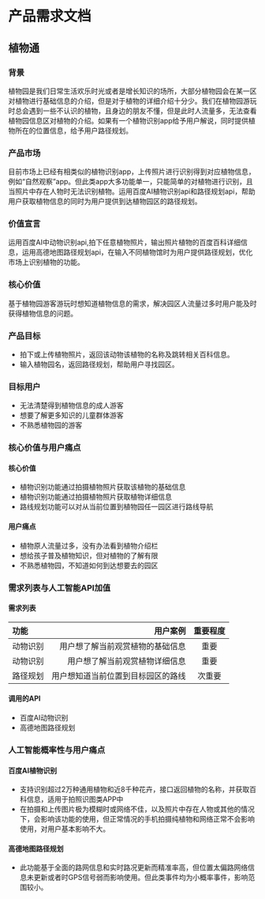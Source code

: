# 产品需求文档
## 植物通
### 背景
植物园是我们日常生活欢乐时光或者是增长知识的场所，大部分植物园会在某一区对植物进行基础信息的介绍，但是对于植物的详细介绍十分少。我们在植物园游玩时总会遇到一些不认识的植物，且身边的朋友不懂，但是此时人流量多，无法查看植物园信息区对植物的介绍。如果有一个植物识别app给予用户解说，同时提供植物所在的位置信息，给予用户路径规划。

### 产品市场
目前市场上已经有相类似的植物识别app，上传照片进行识别得到对应植物信息，例如“自然观察”app。但此类app大多功能单一，只能简单的对植物进行识别，且当照片中存在人物时无法识别植物。运用百度AI植物识别api和路径规划api，帮助用户获取植物信息的同时为用户提供到达植物园区的路径规划。

### 价值宣言
运用百度AI中动物识别api,拍下任意植物照片，输出照片植物的百度百科详细信息，运用高德地图路径规划api，在输入不同植物馆时为用户提供路径规划，优化市场上识别植物的功能。

### 核心价值
基于植物园游客游玩时想知道植物信息的需求，解决园区人流量过多时用户能及时获得植物信息的问题。

### 产品目标
* 拍下或上传植物照片，返回该动物该植物的名称及跳转相关百科信息。
* 输入植物园名，返回路径规划，帮助用户寻找园区。

### 目标用户
* 无法清楚得到植物信息的成人游客
* 想要了解更多知识的儿童群体游客
* 不熟悉植物园的游客


### 核心价值与用户痛点
#### 核心价值	
* 植物识别功能通过拍摄植物照片获取该植物的基础信息	
* 植物识别功能通过拍摄植物照片获取植物详细信息	
* 路线规划功能可以对从当前位置到植物园任一园区进行路线导航	

#### 用户痛点
* 植物原人流量过多，没有办法看到植物介绍栏
* 想给孩子普及植物知识，但对植物的了解有限
* 不熟悉植物园，不知道如何到达想要去的园区



### 需求列表与人工智能API加值
#### 需求列表

| 功能 | 用户案例 | 重要程度 |
| :------| ------: | :------: |
| 动物识别 | 用户想了解当前观赏植物的基础信息 | 重要 |
| 动物识别 | 用户想了解当前观赏植物详细信息 | 重要 |
| 路径规划 | 用户想知道当前位置到目标园区的路线 | 次重要 |

#### 调用的API
* 百度AI动物识别
* 高德地图路径规划

### 人工智能概率性与用户痛点
#### 百度AI植物识别
* 支持识别超过2万种通用植物和近8千种花卉，接口返回植物的名称，并获取百科信息，适用于拍照识图类APP中
* 在拍摄和上传图片极为模糊时或网络不佳，以及照片中存在人物或其他的情况下，会影响该功能的使用，但正常情况的手机拍摄纯植物和网络正常不会影响使用，对用户基本影响不大。

#### 高德地图路径规划
* 此功能基于全面的路网信息和实时路况更新而精准率高，但位置太偏路网络信息未更新或者时GPS信号弱而影响使用。但此类事件均为小概率事件，影响范围较小。
